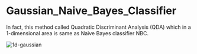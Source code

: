 # Gaussian_Naive_Bayes_Classifier

In fact, this method called Quadratic Discriminant Analysis (QDA) which in a 1-dimensional area is same as Naive Bayes classifier NBC.

![1d-gaussian](https://user-images.githubusercontent.com/14202344/68524884-34812f00-02e1-11ea-9e7d-ae25ab4e8135.png)

